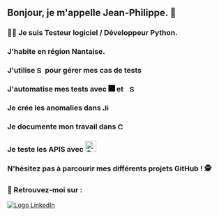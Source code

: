 ## Bonjour, je m'appelle Jean-Philippe. 🤝

### 👨‍💻  Je suis Testeur logiciel / Développeur Python.

### J'habite en région Nantaise.

### J'utilise <img src="https://static.wixstatic.com/media/bfcc04_cd132e0553374fa6b59ba00f293b8cbd~mv2.jpg/v1/crop/x_0,y_0,w_1651,h_410/fill/w_303,h_75,al_c,q_80,usm_0.66_1.00_0.01,enc_auto/Squash-Jira-anomalie-automatisation-agil.jpg" alt="Squash TM" style="height: 15px"> pour gérer mes cas de tests

### J'automatise mes tests avec <img src="https://europe1.discourse-cdn.com/standard21/uploads/robotframework1/original/1X/927bccfd8d2d7ad89b17972cb1dc27f432ffac3f.png" alt="Robot Framework" style= "height:15px; background:black"/> et <img src="https://avatars.githubusercontent.com/u/983927?s=200&v=4" alt="Selenium" height=15px style= "margin-left:10px"/>

### Je crée les anomalies dans <img src="https://wac-cdn.atlassian.com/dam/jcr:ab384028-e8a3-4dd1-8b45-6d564ef7936a/Jira%20Software_24.svg?cdnVersion=1084" height="15px" alt="Jira Software">

### Je documente mon travail dans <img src="https://wac-cdn-2.atlassian.com/image/upload/f_auto,q_auto/dam/jcr:d6e2d2db-e58a-40f7-9d1a-d6d22a335c96/Confluence-blue.svg?cdnVersion=1084" height="15px" alt="Confluence">

### Je teste les APIS avec <img src="https://voyager.postman.com/logo/postman-logo-orange.svg" height="25px" alt="Confluence">

### N'hésitez pas à parcourir mes différents projets GitHub ! 🕵

### 👋 Retrouvez-moi sur :

<a href="https://www.linkedin.com/in/jean-philippe-vincent-1509832/"><img src="https://img.shields.io/badge/LinkedIn-0077B5?style=for-the-badge&logo=linkedin&logoColor=white" alt="Logo LinkedIn" /></a>
